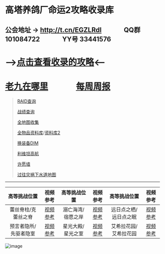 # 高塔养鸽厂命运2攻略收录库

## 公会地址 → http://t.cn/EGZLRdl &emsp;&emsp;&emsp; QQ群 101084722 &emsp;&emsp;&emsp; YY号 33441576

# -->[点击查看收录的攻略](https://github.com/sd362318/Destiny2/issues)<--

# [老九在哪里](https://ftw.in/game/destiny-2/find-xur)&emsp;&emsp;&emsp; [每周周报](https://github.com/sd362318/Destiny2/projects/2)

> [RAID查询](https://raid.report/)
>
> [战绩查询](http://t.cn/Rga889G)
>
> [全地图收集](http://t.cn/EGwjL2z)
>
> [全物品资料库](http://t.cn/EGwjiPw)/[资料库2](https://light.gg/)
>
> [换装备DIM](http://t.cn/EGwjlVJ)
>
> [利维坦高航](http://t.cn/EGZLMxd)
>
> [许愿墙](http://t.cn/EGM6XUS)
>
> [过往灾祸下水道地图](https://raw.githubusercontent.com/sd362318/Destiny2/master/image/scourge_sewers.png)

------

|     高等挑战位置      |                       视频参考                        |   高等挑战位置    |                        视频参考                        |     高等挑战位置      |                       视频参考                        |
| :-------------------: | :---------------------------------------------------: | :---------------: | :----------------------------------------------------: | :-------------------: | :---------------------------------------------------: |
|  蕾丝脊柱/克蕾丝之脊  | [视频参考](https://www.bilibili.com/video/av38260435) | 溺亡海湾/宿愿之岸 | [视频参考](https://www.bilibili.com/video/av39145515/) | 远日点之栖/远日点之眠 | [视频参考](https://www.bilibili.com/video/av37216426) |
| 预言者隐所/先驱者隐室 | [视频参考](https://www.bilibili.com/video/av38830200) | 星光大殿/星光之室 | [视频参考](https://www.bilibili.com/video/av36445848)  | 艾希拉花园/艾希拉花园 | [视频参考](https://www.bilibili.com/video/av37603680) |

![image](https://img.nga.178.com/attachments/mon_201901/26/fnQ5-bv5yZ18T3cSzy-11y.jpg)
